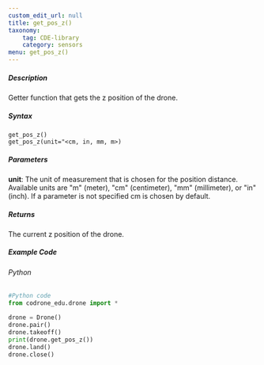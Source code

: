 ```yaml
---
custom_edit_url: null
title: get_pos_z()
taxonomy:
    tag: CDE-library
    category: sensors
menu: get_pos_z()
---
```


##### Description

Getter function that gets the z position of the drone. <br />

##### Syntax
```get_pos_z()```<br />
```get_pos_z(unit="<cm, in, mm, m>)```<br />


##### Parameters
**unit**: The unit of measurement that is chosen for the position distance. Available units are "m" (meter), "cm" (centimeter), "mm" (millimeter), or "in" (inch). If a parameter is not specified cm is chosen by default.


##### Returns

The current z position of the drone.

##### Example Code
###### Python
```python
#Python code
from codrone_edu.drone import *

drone = Drone()
drone.pair()
drone.takeoff()
print(drone.get_pos_z())
drone.land()
drone.close()
```
